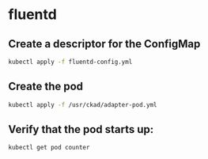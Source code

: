 # fluentd

## Create a descriptor for the ConfigMap

```bash
kubectl apply -f fluentd-config.yml
```

## Create the pod

```bash
kubectl apply -f /usr/ckad/adapter-pod.yml
```

## Verify that the pod starts up:

```bash
kubectl get pod counter
```
